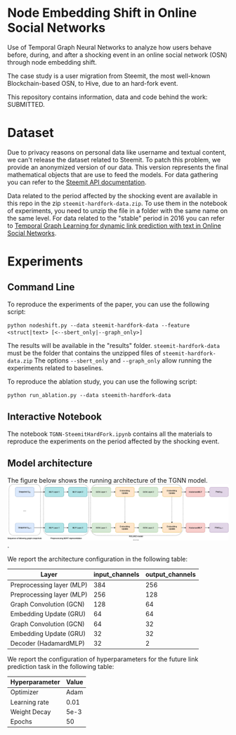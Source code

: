 # Node Embedding Shift in Online Social Networks

Use of Temporal Graph Neural Networks to analyze how users behave before, during, and after a shocking event in an online social network (OSN) through node embedding shift.

The case study is a user migration from Steemit, the most well-known Blockchain-based OSN, to Hive, due to an hard-fork event.

This repository contains information, data and code behind the work: SUBMITTED.


# Dataset
Due to privacy reasons on personal data like username and textual content, we can't release the dataset related to Steemit. To patch this problem, we provide an anonymized version of our data. This version represents the final mathematical objects that are use to feed the models. For data gathering you can refer to the [Steemit API documentation](https://developers.steem.io/). 

Data related to the period affected by the shocking event are available in this repo in the zip `steemit-hardfork-data.zip`. To use them in the notebook of experiments, you need to unzip the file in a folder with the same name on the same level. For data related to the "stable" period in 2016 you can refer to [Temporal Graph Learning for dynamic link prediction with text in Online Social Networks](https://link.springer.com/article/10.1007/s10994-023-06475-x).

# Experiments

## Command Line

To reproduce the experiments of the paper, you can use the following script:
```
python nodeshift.py --data steemit-hardfork-data --feature <struct|text> [<--sbert_only|--graph_only>]
```
The results will be available in the "results" folder. `steemit-hardfork-data` must be the folder that contains the unzipped files of `steemit-hardfork-data.zip` 
The options `--sbert_only` and `--graph_only` allow running the experiments related to baselines.

To reproduce the ablation study, you can use the following script:
```
python run_ablation.py --data steemith-hardfork-data
```

## Interactive Notebook
The notebook `TGNN-SteemitHardFork.ipynb` contains all the materials to reproduce the experiments on the period affected by the shocking event.

## Model architecture
The figure below shows the running architecture of the TGNN model.
![GNN Architecture](GNNArchitecture.drawio.png "Dynamic GNN based on ROLAND framework"). 

We report the architecture configuration in the following table: 

| Layer                     | input_channels | output_channels |
|---------------------------|----------------|-----------------|
| Preprocessing layer (MLP) | 384            | 256             |
| Preprocessing layer (MLP) | 256            | 128             |
| Graph Convolution (GCN)   | 128            | 64              |
| Embedding Update (GRU)    | 64             | 64              |
| Graph Convolution (GCN)   | 64             | 32              |
| Embedding Update (GRU)    | 32             | 32              |
| Decoder (HadamardMLP)     | 32             | 2               | 

We report the configuration of hyperparameters for the future link prediction task in the following table: 

| Hyperparameter | Value |
|----------------|-------|
| Optimizer      | Adam  |
| Learning rate  | 0.01  |
| Weight Decay   | 5e-3  |
| Epochs         | 50    |




